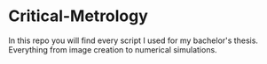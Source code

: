 ﻿# Critical-Metrology

In this repo you will find every script I used for my bachelor's thesis. Everything from image creation to numerical simulations.
